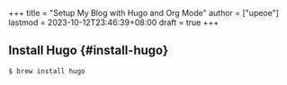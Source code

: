 +++
title = "Setup My Blog with Hugo and Org Mode"
author = ["upeoe"]
lastmod = 2023-10-12T23:46:39+08:00
draft = true
+++

## Install Hugo {#install-hugo}

```shell
$ brew install hugo
```
